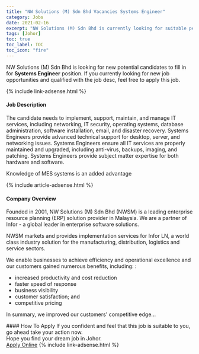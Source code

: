 ```yaml
---
title: "NW Solutions (M) Sdn Bhd Vacancies Systems Engineer" 
category: Jobs 
date: 2021-02-16 
excerpt: "NW Solutions (M) Sdn Bhd is currently looking for suitable person to fill in the Systems Engineer which based in Johor" 
tags: [Johor] 
toc: true 
toc_label: TOC 
toc_icon: "fire" 
--- 
```


<p>NW Solutions (M) Sdn Bhd is looking for new potential candidates to fill in for <b>Systems Engineer</b> position. If you currently looking for new job opportunities and qualified with the job desc, feel free to apply this job.
</p>{% include link-adsense.html %} 
<div><div><h4>Job Description</h4></div><div><div><span><div><p>The candidate needs to implement, support, maintain, and manage IT services, including networking, IT security, operating systems, database administration, software installation, email, and disaster recovery. Systems Engineers provide advanced technical support for desktop, server, and networking issues. Systems Engineers ensure all IT services are properly maintained and upgraded, including anti-virus, backups, imaging, and patching. Systems Engineers provide subject matter expertise for both hardware and software.</p><p>Knowledge of MES systems is an added advantage</p></div></span></div></div></div> 
{% include article-adsense.html %} 
<div><div><h4>Company Overview</h4></div><div><div><span><div><p>Founded in 2001, NW Solutions (M) Sdn Bhd (NWSM) is a leading enterprise resource planning (ERP) solution provider in Malaysia.&#160;We are a partner of Infor - a global leader in enterprise software solutions.</p><p>NWSM markets&#160;and provides implementation services for Infor LN, a world class industry solution for the manufacturing, distribution, logistics and service sectors.</p><p>We enable businesses to achieve efficiency and operational excellence and our customers gained numerous benefits, including: :</p><ul><li>increased productivity and cost reduction</li><li>faster speed of response</li><li>business visibility</li><li>customer satisfaction; and</li><li>competitive pricing</li></ul><p>In summary, we improved our customers' competitive edge...</p></div></span></div></div></div> 
#### How To Apply 
If you confident and feel that this job is suitable to you, go ahead take your action now. <br/> 
Hope you find your dream job in Johor. <br/> 
<a href="https://www.jobstreet.com.my/en/job/systems-engineer-4482793?jobId=jobstreet-my-job-4482793&" class="btn btn--info" target="_blank" rel="nofollow noopenner">Apply Online</a> 
{% include link-adsense.html %} 